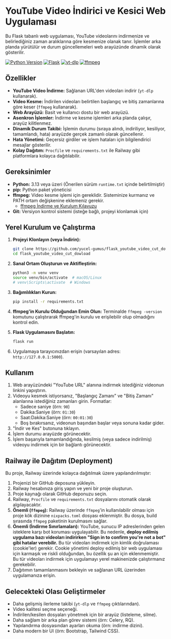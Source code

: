 # YouTube Video İndirici ve Kesici Web Uygulaması

Bu Flask tabanlı web uygulaması, YouTube videolarını indirmenize ve belirlediğiniz zaman aralıklarına göre kesmenize olanak tanır. İşlemler arka planda yürütülür ve durum güncellemeleri web arayüzünde dinamik olarak gösterilir.

[![Python Version](https://img.shields.io/badge/python-3.13+-blue.svg)](https://www.python.org/)
[![Flask](https://img.shields.io/badge/Flask-2.2+-black.svg)](https://flask.palletsprojects.com/)
[![yt-dlp](https://img.shields.io/badge/yt--dlp-latest-brightgreen.svg)](https://github.com/yt-dlp/yt-dlp)
[![ffmpeg](https://img.shields.io/badge/ffmpeg-required-yellow.svg)](https://ffmpeg.org/)

## Özellikler

*   **YouTube Video İndirme:** Sağlanan URL'den videoları indirir (`yt-dlp` kullanarak).
*   **Video Kesme:** İndirilen videoları belirtilen başlangıç ve bitiş zamanlarına göre keser (`ffmpeg` kullanarak).
*   **Web Arayüzü:** Basit ve kullanıcı dostu bir web arayüzü.
*   **Asenkron İşlemler:** İndirme ve kesme işlemleri arka planda çalışır, arayüz kilitlenmez.
*   **Dinamik Durum Takibi:** İşlemin durumu (sıraya alındı, indiriliyor, kesiliyor, tamamlandı, hata) arayüzde gerçek zamanlı olarak güncellenir.
*   **Hata Yönetimi:** Geçersiz girdiler ve işlem hataları için bilgilendirici mesajlar gösterilir.
*   **Kolay Dağıtım:** `Procfile` ve `requirements.txt` ile Railway gibi platformlara kolayca dağıtılabilir.

## Gereksinimler

*   **Python:** 3.13 veya üzeri (Önerilen sürüm `runtime.txt` içinde belirtilmiştir)
*   **pip:** Python paket yöneticisi
*   **ffmpeg:** Video kesme işlemi için gereklidir. Sisteminize kurmanız ve PATH ortam değişkenine eklemeniz gerekir.
    *   [ffmpeg İndirme ve Kurulum Kılavuzu](https://ffmpeg.org/download.html)
*   **Git:** Versiyon kontrol sistemi (isteğe bağlı, projeyi klonlamak için)

## Yerel Kurulum ve Çalıştırma

1.  **Projeyi Klonlayın (veya İndirin):**
    ```bash
    git clone https://github.com/yucel-gumus/flask_youtube_video_cut_dowload.git
    cd flask_youtube_video_cut_dowload
    ```

2.  **Sanal Ortam Oluşturun ve Aktifleştirin:**
    ```bash
    python3 -m venv venv
    source venv/bin/activate  # macOS/Linux
    # venv\Scripts\activate  # Windows
    ```

3.  **Bağımlılıkları Kurun:**
    ```bash
    pip install -r requirements.txt
    ```

4.  **ffmpeg'in Kurulu Olduğundan Emin Olun:**
    Terminalde `ffmpeg -version` komutunu çalıştırarak ffmpeg'in kurulu ve erişilebilir olup olmadığını kontrol edin.

5.  **Flask Uygulamasını Başlatın:**
    ```bash
    flask run
    ```

6.  Uygulamaya tarayıcınızdan erişin (varsayılan adres: `http://127.0.0.1:5000`).

## Kullanım

1.  Web arayüzündeki "YouTube URL" alanına indirmek istediğiniz videonun linkini yapıştırın.
2.  Videoyu kesmek istiyorsanız, "Başlangıç Zamanı" ve "Bitiş Zamanı" alanlarına istediğiniz zamanları girin. Formatlar:
    *   Sadece saniye (örn: `90`)
    *   Dakika:Saniye (örn: `01:30`)
    *   Saat:Dakika:Saniye (örn: `00:01:30`)
    *   Boş bırakırsanız, videonun başından başlar veya sonuna kadar gider.
3.  "İndir ve Kes" butonuna tıklayın.
4.  İşlem durumu arayüzde görünecektir.
5.  İşlem başarıyla tamamlandığında, kesilmiş (veya sadece indirilmiş) videoyu indirmek için bir bağlantı görünecektir.

## Railway ile Dağıtım (Deployment)

Bu proje, Railway üzerinde kolayca dağıtılmak üzere yapılandırılmıştır:

1.  Projenizi bir GitHub deposuna yükleyin.
2.  Railway hesabınıza giriş yapın ve yeni bir proje oluşturun.
3.  Proje kaynağı olarak GitHub deponuzu seçin.
4.  Railway, `Procfile` ve `requirements.txt` dosyalarını otomatik olarak algılayacaktır.
5.  **Önemli (`ffmpeg`):** Railway üzerinde `ffmpeg`'in kullanılabilir olması için proje kök dizinine `nixpacks.toml` dosyası eklenmiştir. Bu dosya, build sırasında `ffmpeg` paketinin kurulmasını sağlar.
6.  **Önemli (İndirme Sınırlamaları):** YouTube, sunucu IP adreslerinden gelen isteklere karşı bot koruması uygulayabilir. Bu nedenle, **deploy edilmiş uygulama bazı videoları indirirken "Sign in to confirm you're not a bot" gibi hatalar verebilir.** Bu tür videoları indirmek için kimlik doğrulaması (cookie'ler) gerekir. Cookie yönetimi deploy edilmiş bir web uygulaması için karmaşık ve riskli olduğundan, bu özellik şu an için eklenmemiştir. Bu tür videoları indirmek için uygulamayı yerel makinenizde çalıştırmanız gerekebilir.
7.  Dağıtımın tamamlanmasını bekleyin ve sağlanan URL üzerinden uygulamanıza erişin.

## Gelecekteki Olası Geliştirmeler

*   Daha gelişmiş ilerleme takibi (`yt-dlp` ve `ffmpeg` çıktılarından).
*   Video kalitesi seçme seçeneği.
*   İndirilen/kesilen dosyaları yönetmek için bir arayüz (listeleme, silme).
*   Daha sağlam bir arka plan görev sistemi (örn: Celery, RQ).
*   Yapılandırma dosyasından ayarları okuma (örn: indirme dizini).
*   Daha modern bir UI (örn: Bootstrap, Tailwind CSS).
